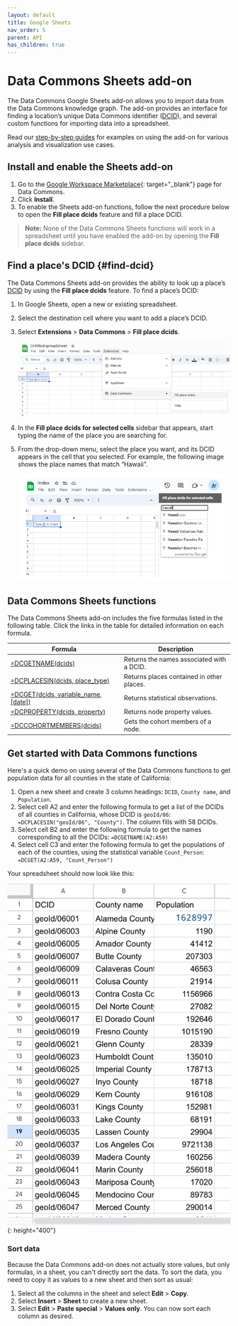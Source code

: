```yaml
---
layout: default
title: Google Sheets
nav_order: 5
parent: API
has_children: true
---
```


# Data Commons Sheets add-on

The Data Commons Google Sheets add-on allows you to import data from the Data Commons knowledge graph. The add-on provides an interface for finding a location’s unique Data Commons identifier ([DCID](glossary.html#dcid)), and several custom functions for importing data into a spreadsheet.

Read our [step-by-step guides](tutorials/) for examples on using the add-on for various analysis and visualization use cases.

## Install and enable the Sheets add-on

1. Go to the [Google Workspace Marketplace](https://workspace.google.com/marketplace/app/data_commons/454343067575){: target="_blank"} page for Data Commons.
1. Click **Install**.
1. To enable the Sheets add-on functions, follow the next procedure below to open the **Fill place dcids** feature and fill a place DCID.

> **Note:** None of the Data Commons Sheets functions will work in a spreadsheet until you have enabled the add-on by opening the **Fill place dcids** sidebar.

## Find a place's DCID {#find-dcid}

The Data Commons Sheets add-on provides the ability to look up a place’s [DCID](/glossary.html#dcid) by using the **Fill place dcids** feature. To find a place’s DCID:

1. In Google Sheets, open a new or existing spreadsheet.
1. Select the destination cell where you want to add a place’s DCID.
1. Select  **Extensions**  > **Data Commons** > **Fill place dcids**. 

   ![Sheets menu bar](/assets/images/sheets/sheets_menu_bar.png)

1. In the **Fill place dcids for selected cells** sidebar that appears, start typing the name of the place you are searching for. 
1. From the drop-down menu, select the place you want, and its DCID appears in the cell that you selected. For example, the following image shows the place names that match “Hawaii”.

   ![Google Sheets search box](/assets/images/sheets/sheets_search_box.png)

## Data Commons Sheets functions

The Data Commons Sheets add-on includes the five formulas listed in the following table. Click the links in the table for detailed information on each formula.

| **Formula**                                                                                  | **Description**                           |
|----------------------------------------------------------------------------------------------|-------------------------------------------|
| [=DCGETNAME(dcids)](/api/sheets/get_name.html)                 | Returns the names associated with a DCID. |
| [=DCPLACESIN(dcids, place_type)](/api/sheets/places_in.html)               |  Returns places contained in other places.                      |
| [=DCGET(dcids, variable_name, [date])](/api/sheets/get_variable.html)                 | Returns statistical observations.            |
| [=DCPROPERTY(dcids, property)](/api/sheets/get_property.html)            | Returns node property values.             |
| [=DCCOHORTMEMBERS(dcids)](/api/sheets/get_cohort_members.html) |  Gets the cohort members of a node.        |

## Get started with Data Commons functions

Here's a quick demo on using several of the Data Commons functions to get population data for all counties in the state of California:

1. Open a new sheet and create 3 column headings: `DCID`, `County name`, and `Population`.
1. Select cell A2 and enter the following formula to get a list of the DCIDs of all counties in California, whose DCID is `geoId/06`: `=DCPLACESIN("geoId/06", "County")`. The column fills with 58 DCIDs.
1. Select cell B2 and enter the following formula to get the names corresponding to all the DCIDs: `=DCGETNAME(A2:A59)`
1. Select cell C3 and enter the following formula to get the populations of each of the counties, using the statistical variable `Count_Person`: `=DCGET(A2:A59, "Count_Person")`

Your spreadsheet should now look like this:

![Sheets first demo](/assets/images/sheets/home_page_demo.png){: height="400"}

### Sort data

Because the Data Commons add-on does not actually store values, but only formulas, in a sheet, you can't directly sort the data. To sort the data, you need to copy it as values to a new sheet and then sort as usual:

1. Select all the columns in the sheet and select **Edit** > **Copy**.
1. Select **Insert** > **Sheet** to create a new sheet.
1. Select **Edit** > **Paste special** > **Values only**. You can now sort each column as desired.
